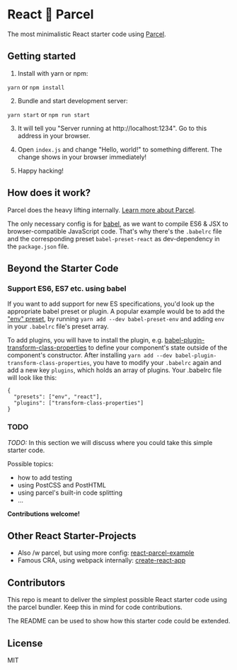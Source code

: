# React 🙌 Parcel

The most minimalistic React starter code using [Parcel](https://github.com/parcel-bundler/parcel).

## Getting started

1. Install with yarn or npm:

`yarn` or `npm install`

2. Bundle and start development server:

`yarn start` or `npm run start`

3. It will tell you "Server running at http://localhost:1234". Go to this address in your browser.

4. Open `index.js` and change "Hello, world!" to something different. The change shows in your browser immediately!

5. Happy hacking!

## How does it work?

Parcel does the heavy lifting internally. [Learn more about Parcel](https://parceljs.org/getting_started.html). 

The only necessary config is for [babel](https://babeljs.io/), as we want to compile ES6 & JSX to browser-compatible JavaScript code. That's why there's the `.babelrc` file and the corresponding preset `babel-preset-react` as dev-dependency in the `package.json` file.

## Beyond the Starter Code

### Support ES6, ES7 etc. using babel

If you want to add support for new ES specifications, you'd look up the appropriate babel preset or plugin. A popular example would be to add the ["env" preset](https://babeljs.io/docs/plugins/preset-env/), by running `yarn add --dev babel-preset-env` and adding `env` in your `.babelrc` file's preset array.

To add plugins, you will have to install the plugin, e.g. [babel-plugin-transform-class-properties](https://babeljs.io/docs/plugins/transform-class-properties/) to define your component's state outside of the component's constructor. After installing `yarn add --dev babel-plugin-transform-class-properties`, you have to modify your `.babelrc` again and add a new key `plugins`, which holds an array of plugins. Your .babelrc file will look like this:

```
{
  "presets": ["env", "react"],
  "plugins": ["transform-class-properties"]
}

```

### TODO

*TODO:* In this section we will discuss where you could take this simple starter code.

Possible topics:
- how to add testing
- using PostCSS and PostHTML
- using parcel's built-in code splitting
- ...

**Contributions welcome!**

## Other React Starter-Projects
- Also /w parcel, but using more config: [react-parcel-example](https://github.com/jaredpalmer/react-parcel-example)
- Famous CRA, using webpack internally: [create-react-app](https://github.com/facebookincubator/create-react-app)

## Contributors

This repo is meant to deliver the simplest possible React starter code using the parcel bundler. Keep this in mind for code contributions.

The README can be used to show how this starter code could be extended.

## License

MIT
